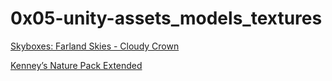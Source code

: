 # 0x05-unity-assets_models_textures
[Skyboxes: Farland Skies - Cloudy Crown](https://assetstore.unity.com/packages/2d/textures-materials/sky/farland-skies-cloudy-crown-60004#description)

[Kenney’s Nature Pack Extended](https://kenney.nl/assets/nature-pack-extended)

